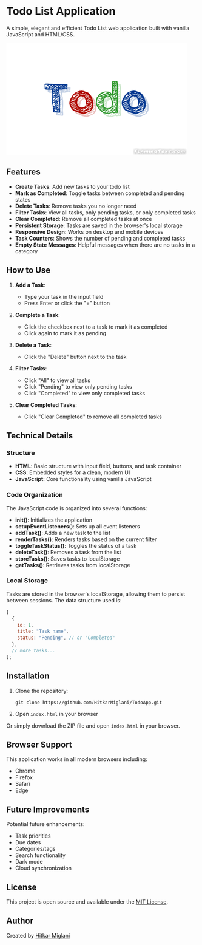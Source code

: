 # Todo List Application

A simple, elegant and efficient Todo List web application built with vanilla JavaScript and HTML/CSS.

![Todo App](https://raw.githubusercontent.com/HitkarMiglani/TodoApp/refs/heads/master/image.png)

## Features

- **Create Tasks**: Add new tasks to your todo list
- **Mark as Completed**: Toggle tasks between completed and pending states
- **Delete Tasks**: Remove tasks you no longer need
- **Filter Tasks**: View all tasks, only pending tasks, or only completed tasks
- **Clear Completed**: Remove all completed tasks at once
- **Persistent Storage**: Tasks are saved in the browser's local storage
- **Responsive Design**: Works on desktop and mobile devices
- **Task Counters**: Shows the number of pending and completed tasks
- **Empty State Messages**: Helpful messages when there are no tasks in a category

## How to Use

1. **Add a Task**:

   - Type your task in the input field
   - Press Enter or click the "+" button

2. **Complete a Task**:

   - Click the checkbox next to a task to mark it as completed
   - Click again to mark it as pending

3. **Delete a Task**:

   - Click the "Delete" button next to the task

4. **Filter Tasks**:

   - Click "All" to view all tasks
   - Click "Pending" to view only pending tasks
   - Click "Completed" to view only completed tasks

5. **Clear Completed Tasks**:
   - Click "Clear Completed" to remove all completed tasks

## Technical Details

### Structure

- **HTML**: Basic structure with input field, buttons, and task container
- **CSS**: Embedded styles for a clean, modern UI
- **JavaScript**: Core functionality using vanilla JavaScript

### Code Organization

The JavaScript code is organized into several functions:

- **init()**: Initializes the application
- **setupEventListeners()**: Sets up all event listeners
- **addTask()**: Adds a new task to the list
- **renderTasks()**: Renders tasks based on the current filter
- **toggleTaskStatus()**: Toggles the status of a task
- **deleteTask()**: Removes a task from the list
- **storeTasks()**: Saves tasks to localStorage
- **getTasks()**: Retrieves tasks from localStorage

### Local Storage

Tasks are stored in the browser's localStorage, allowing them to persist between sessions. The data structure used is:

```javascript
[
  {
    id: 1,
    title: "Task name",
    status: "Pending", // or "Completed"
  },
  // more tasks...
];
```

## Installation

1. Clone the repository:

   ```
   git clone https://github.com/HitkarMiglani/TodoApp.git
   ```

2. Open `index.html` in your browser

Or simply download the ZIP file and open `index.html` in your browser.

## Browser Support

This application works in all modern browsers including:

- Chrome
- Firefox
- Safari
- Edge

## Future Improvements

Potential future enhancements:

- Task priorities
- Due dates
- Categories/tags
- Search functionality
- Dark mode
- Cloud synchronization

## License

This project is open source and available under the [MIT License](LICENSE).

## Author

Created by [Hitkar Miglani](https://github.com/HitkarMiglani)
